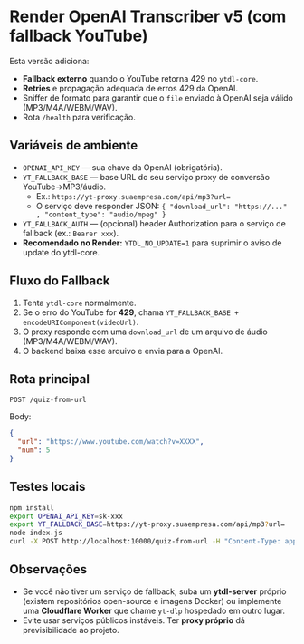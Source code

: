 # Render OpenAI Transcriber v5 (com fallback YouTube)

Esta versão adiciona:
- **Fallback externo** quando o YouTube retorna 429 no `ytdl-core`.
- **Retries** e propagação adequada de erros 429 da OpenAI.
- Sniffer de formato para garantir que o `file` enviado à OpenAI seja válido (MP3/M4A/WEBM/WAV).
- Rota `/health` para verificação.

## Variáveis de ambiente
- `OPENAI_API_KEY` — sua chave da OpenAI (obrigatória).
- `YT_FALLBACK_BASE` — base URL do seu serviço proxy de conversão YouTube→MP3/áudio.
  - Ex.: `https://yt-proxy.suaempresa.com/api/mp3?url=`
  - O serviço deve responder JSON: `{ "download_url": "https://..." , "content_type": "audio/mpeg" }`
- `YT_FALLBACK_AUTH` — (opcional) header Authorization para o serviço de fallback (ex.: `Bearer xxx`).
- **Recomendado no Render:** `YTDL_NO_UPDATE=1` para suprimir o aviso de update do ytdl-core.

## Fluxo do Fallback
1. Tenta `ytdl-core` normalmente.
2. Se o erro do YouTube for **429**, chama `YT_FALLBACK_BASE + encodeURIComponent(videoUrl)`.
3. O proxy responde com uma `download_url` de um arquivo de áudio (MP3/M4A/WEBM/WAV).
4. O backend baixa esse arquivo e envia para a OpenAI.

## Rota principal
`POST /quiz-from-url`

Body:
```json
{
  "url": "https://www.youtube.com/watch?v=XXXX",
  "num": 5
}
```

## Testes locais
```bash
npm install
export OPENAI_API_KEY=sk-xxx
export YT_FALLBACK_BASE=https://yt-proxy.suaempresa.com/api/mp3?url=
node index.js
curl -X POST http://localhost:10000/quiz-from-url -H "Content-Type: application/json" -d '{"url":"https://www.youtube.com/watch?v=aqz-KE-bpKQ","num":3}'
```

## Observações
- Se você não tiver um serviço de fallback, suba um **ytdl-server** próprio (existem repositórios open-source e imagens Docker) ou implemente uma **Cloudflare Worker** que chame `yt-dlp` hospedado em outro lugar.
- Evite usar serviços públicos instáveis. Ter **proxy próprio** dá previsibilidade ao projeto.

